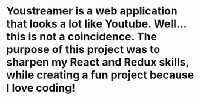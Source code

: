 # Youstreamer is a web application that looks a lot like Youtube. Well... this is not a coincidence. The purpose of this project was to sharpen my React and Redux skills, while creating a fun project because I love coding!
